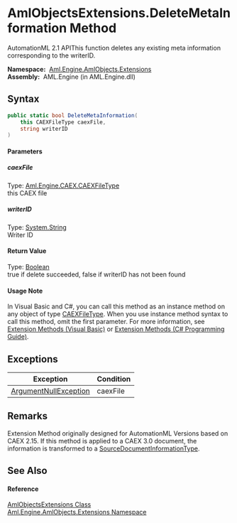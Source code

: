 AmlObjectsExtensions.DeleteMetaInformation Method
=================================================
AutomationML 2.1 APIThis function deletes any existing meta information corresponding to the writerID.

  **Namespace:**  [Aml.Engine.AmlObjects.Extensions][1]  
  **Assembly:**  AML.Engine (in AML.Engine.dll)

Syntax
------

```csharp
public static bool DeleteMetaInformation(
	this CAEXFileType caexFile,
	string writerID
)
```

#### Parameters

##### *caexFile*
Type: [Aml.Engine.CAEX.CAEXFileType][2]  
this CAEX file

##### *writerID*
Type: [System.String][3]  
Writer ID

#### Return Value
Type: [Boolean][4]  
 true if delete succeeded, false if writerID has not been found 
#### Usage Note
In Visual Basic and C#, you can call this method as an instance method on any object of type [CAEXFileType][2]. When you use instance method syntax to call this method, omit the first parameter. For more information, see [Extension Methods (Visual Basic)][5] or [Extension Methods (C# Programming Guide)][6].

Exceptions
----------

Exception                  | Condition 
-------------------------- | --------- 
[ArgumentNullException][7] | caexFile  


Remarks
-------
 Extension Method originally designed for AutomationML Versions based on CAEX 2.15. If this method is applied to a CAEX 3.0 document, the information is transformed to a [SourceDocumentInformationType][8]. 

See Also
--------

#### Reference
[AmlObjectsExtensions Class][9]  
[Aml.Engine.AmlObjects.Extensions Namespace][1]  

[1]: ../README.md
[2]: ../../Aml.Engine.CAEX/CAEXFileType/README.md
[3]: https://docs.microsoft.com/dotnet/api/system.string
[4]: https://docs.microsoft.com/dotnet/api/system.boolean
[5]: https://docs.microsoft.com/dotnet/visual-basic/programming-guide/language-features/procedures/extension-methods
[6]: https://docs.microsoft.com/dotnet/csharp/programming-guide/classes-and-structs/extension-methods
[7]: https://docs.microsoft.com/dotnet/api/system.argumentnullexception
[8]: ../../Aml.Engine.CAEX/SourceDocumentInformationType/README.md
[9]: README.md
[10]: https://www.automationml.org
[11]: ../../icons/logoShade.png